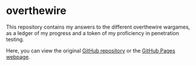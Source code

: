 # overthewire
This repository contains my answers to the different overthewire wargames, as a ledger of my progress and a token of my proficiency in penetration testing.

Here, you can view the original [GitHub repository](https://github.com/simonaertssen/overthewire) or the [GitHub Pages webpage](https://simonaertssen.github.io/overthewire/).
